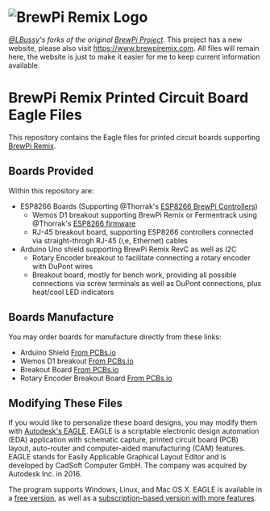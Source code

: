 # ![BrewPi Remix Logo](https://raw.githubusercontent.com/lbussy/brewpi-www-rmx/master/images/brewpi_logo.png)

*[@LBussy](https://github.com/lbussy)'s forks of the original [BrewPi Project](https://github.com/BrewPi)*.  This project has a new website, please also visit https://www.brewpiremix.com.  All files will remain here, the website is just to make it easier for me to keep current information available.

# BrewPi Remix Printed Circuit Board Eagle Files

This repository contains the Eagle files for printed circuit boards supporting [BrewPi Remix](https://www.brewpi.com/this-is-brewpi-0-2/).

## Boards Provided
Within this repository are:

- ESP8266 Boards (Supporting @Thorrak's [ESP8266 BrewPi Controllers](https://github.com/thorrak/brewpi-esp8266))
  - Wemos D1 breakout supporting BrewPi Remix or Fermentrack using @Thorrak's [ESP8266 firmware](https://github.com/thorrak/brewpi-esp8266)
  - RJ-45 breakout board, supporting ESP8266 controllers connected via straight-throgh RJ-45 (i,e, Ethernet) cables
- Arduino Uno shield supporting BrewPi Remix RevC as well as I2C
  - Rotary Encoder breakout to facilitate connecting a rotary encoder with DuPont wires
  - Breakout board, mostly for bench work, providing all possible connections via screw terminals as well as DuPont connections, plus heat/cool LED indicators

## Boards Manufacture
You may order boards for manufacture directly from these links:
- Arduino Shield [From PCBs.io](https://PCBs.io/share/zdeBw)
- Wemos D1 breakout [From PCBs.io](https://PCBs.io/share/z5JLZ)
- Breakout Board [From PCBs.io](https://PCBs.io/share/zvpLA)
- Rotary Encoder Breakout Board [From PCBs.io](https://PCBs.io/share/rJPlG)

## Modifying These Files
If you would like to personalize these board designs, you may modify them with [Autodesk's EAGLE](https://www.autodesk.com/products/eagle/overview). EAGLE is a scriptable electronic design automation (EDA) application with schematic capture, printed circuit board (PCB) layout, auto-router and computer-aided manufacturing (CAM) features. EAGLE stands for Easily Applicable Graphical Layout Editor and is developed by CadSoft Computer GmbH. The company was acquired by Autodesk Inc. in 2016.  

The program supports Windows, Linux, and Mac OS X.  EAGLE is available in a [free version](https://www.autodesk.com/products/eagle/free-download), as well as a [subscription-based version with more features](https://www.autodesk.com/products/eagle/compare).
